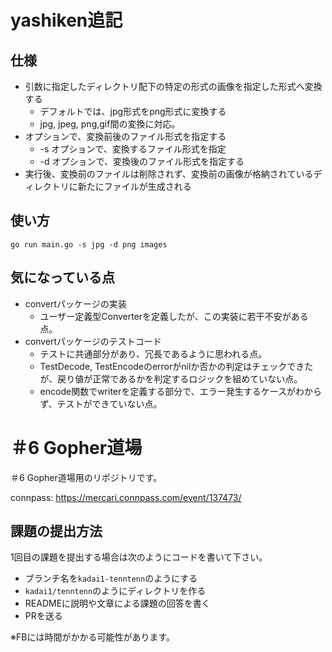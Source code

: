 # yashiken追記
## 仕様
- 引数に指定したディレクトリ配下の特定の形式の画像を指定した形式へ変換する
    - デフォルトでは、jpg形式をpng形式に変換する
    - jpg, jpeg, png,gif間の変換に対応。
- オプションで、変換前後のファイル形式を指定する
    - -s オプションで、変換するファイル形式を指定
    - -d オプションで、変換後のファイル形式を指定する
- 実行後、変換前のファイルは削除されず、変換前の画像が格納されているディレクトリに新たにファイルが生成される

## 使い方
```
go run main.go -s jpg -d png images
```

## 気になっている点
- convertパッケージの実装
    - ユーザー定義型Converterを定義したが、この実装に若干不安がある点。
- convertパッケージのテストコード
    - テストに共通部分があり、冗長であるように思われる点。
    - TestDecode, TestEncodeのerrorがnilか否かの判定はチェックできたが、戻り値が正常であるかを判定するロジックを組めていない点。
    - encode関数でwriterを定義する部分で、エラー発生するケースがわからず、テストができていない点。


# ＃6 Gopher道場
＃6 Gopher道場用のリポジトリです。

connpass: https://mercari.connpass.com/event/137473/

## 課題の提出方法

1回目の課題を提出する場合は次のようにコードを書いて下さい。

* ブランチ名を`kadai1-tenntenn`のようにする
* `kadai1/tenntenn`のようにディレクトリを作る
* READMEに説明や文章による課題の回答を書く
* PRを送る

※FBには時間がかかる可能性があります。

